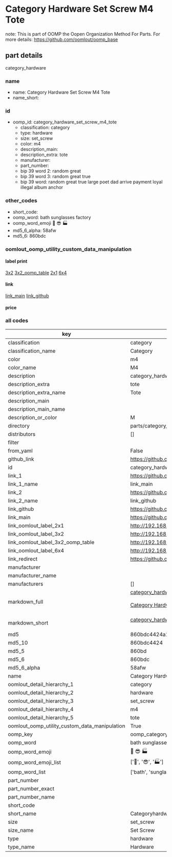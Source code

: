# Category Hardware Set Screw M4 Tote  

note: This is part of OOMP the Oopen Organization Method For Parts. For more details: https://github.com/oomlout/oomp_base

##  part details
  



category_hardware



### name
* name: Category Hardware Set Screw M4 Tote
* name_short: 
### id
* oomp_id: category_hardware_set_screw_m4_tote
  * classification: category
  * type: hardware
  * size: set_screw
  * color: m4
  * description_main: 
  * description_extra: tote
  * manufacturer: 
  * part_number: 
  * bip 39 word 2: random great
  * bip 39 word 3: random great true
  * bip 39 word: random great true large poet dad arrive payment loyal illegal album anchor

### other_codes
* short_code: 
* oomp_word: bath sunglasses factory
* oomp_word_emoji :bath: :sunglasses: :factory:
* md5_6_alpha: 58afw
* md5_6: 860bdc






### oomlout_oomp_utility_custom_data_manipulation
#### label print
[3x2](http://192.168.1.245:1112/?label=oomp%2058afw)
[3x2_oomp_table](http://192.168.1.108:1112/?label=oomp%2058afw)
[2x1](http://192.168.1.242:1112/?label=oomp%2058afw)
[6x4](http://192.168.1.55:1112/?label=oomp%2058afw)    

#### link

[link_main](https://github.com/oomlout/oomlout_oomp_version_1_messy/tree/main/parts/category_hardware_set_screw_m4_tote) [link_github](https://github.com/oomlout/oomlout_oomp_version_1_messy/tree/main/parts/category_hardware_set_screw_m4_tote)                             

#### price







### all codes 
| key | value |  
| --- | --- |  
| classification | category |  
| classification_name | Category |  
| color | m4 |  
| color_name | M4 |  
| description | category_hardware |  
| description_extra | tote |  
| description_extra_name | Tote |  
| description_main |  |  
| description_main_name |  |  
| description_or_color | M  |  
| directory | parts/category_hardware_set_screw_m4_tote |  
| distributors | [] |  
| filter |  |  
| from_yaml | False |  
| github_link | https://github.com/oomlout/oomlout_oomp_part_src/tree/main/parts/category_hardware_set_screw_m4_tote |  
| id | category_hardware_set_screw_m4_tote |  
| link_1 | https://github.com/oomlout/oomlout_oomp_version_1_messy/tree/main/parts/category_hardware_set_screw_m4_tote |  
| link_1_name | link_main |  
| link_2 | https://github.com/oomlout/oomlout_oomp_version_1_messy/tree/main/parts/category_hardware_set_screw_m4_tote |  
| link_2_name | link_github |  
| link_github | https://github.com/oomlout/oomlout_oomp_version_1_messy/tree/main/parts/category_hardware_set_screw_m4_tote |  
| link_main | https://github.com/oomlout/oomlout_oomp_version_1_messy/tree/main/parts/category_hardware_set_screw_m4_tote |  
| link_oomlout_label_2x1 | http://192.168.1.242:1112/?label=oomp%2058afw |  
| link_oomlout_label_3x2 | http://192.168.1.245:1112/?label=oomp%2058afw |  
| link_oomlout_label_3x2_oomp_table | http://192.168.1.108:1112/?label=oomp%2058afw |  
| link_oomlout_label_6x4 | http://192.168.1.55:1112/?label=oomp%2058afw |  
| link_redirect | https://github.com/oomlout/oomlout_oomp_version_1_messy/tree/main/parts/category_hardware_set_screw_m4_tote |  
| manufacturer |  |  
| manufacturer_name |  |  
| manufacturers | [] |  
| markdown_full | [category_hardware_set_screw_m4_tote](none)<br>[](none)<br>[Category Hardware Set Screw M4 Tote](none)<br><br> |  
| markdown_short | [category_hardware_set_screw_m4_tote](none)<br><br> |  
| md5 | 860bdc4424a1a190dbd397d3d2998d8d |  
| md5_10 | 860bdc4424 |  
| md5_5 | 860bd |  
| md5_6 | 860bdc |  
| md5_6_alpha | 58afw |  
| name | Category Hardware Set Screw M4 Tote |  
| oomlout_detail_hierarchy_1 | category |  
| oomlout_detail_hierarchy_2 | hardware |  
| oomlout_detail_hierarchy_3 | set_screw |  
| oomlout_detail_hierarchy_4 | m4 |  
| oomlout_detail_hierarchy_5 | tote |  
| oomlout_oomp_utility_custom_data_manipulation | True |  
| oomp_key | oomp_category_hardware_set_screw_m4_tote |  
| oomp_word | bath sunglasses factory |  
| oomp_word_emoji | :bath: :sunglasses: :factory: |  
| oomp_word_emoji_list | [':bath:', ':sunglasses:', ':factory:'] |  
| oomp_word_list | ['bath', 'sunglasses', 'factory'] |  
| part_number |  |  
| part_number_exact |  |  
| part_number_name |  |  
| short_code |  |  
| short_name | Categoryhardware |  
| size | set_screw |  
| size_name | Set Screw |  
| type | hardware |  
| type_name | Hardware |  
